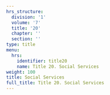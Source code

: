 ```yaml
---
hrs_structure:
  division: '1'
  volume: '7'
  title: '20'
  chapter: ''
  section: ''
type: title
menu:
  hrs:
    identifier: title20
    name: Title 20. Social Services
weight: 100
title: Social Services
full_title: Title 20. Social Services
---
```

